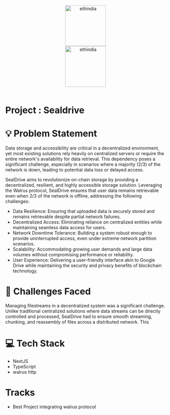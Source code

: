 <div align="center">
  <img alt="ethindia" src="https://ethindia2024.devfolio.co/brand-blocks/ethindia2024/ethindia.svg" height="128" />
</div>
<div align="center">
  <img alt="ethindia" src="https://cdn.prod.website-files.com/66a8b39f3ac043de2548ab05/66b9d8f83609b138b3ab1436_Group.svg" height="128" />
</div>
<br>


# Project : Sealdrive


# 💡 Problem Statement
Data storage and accessibility are critical in a decentralized environment, yet most existing solutions rely heavily on centralized servers or require the entire network's availability for data retrieval. This dependency poses a significant challenge, especially in scenarios where a majority (2/3) of the network is down, leading to potential data loss or delayed access.

SealDrive aims to revolutionize on-chain storage by providing a decentralized, resilient, and highly accessible storage solution. Leveraging the Walrus protocol, SealDrive ensures that user data remains retrievable even when 2/3 of the network is offline, addressing the following challenges:

- Data Resilience: Ensuring that uploaded data is securely stored and remains retrievable despite partial network failures.
- Decentralized Access: Eliminating reliance on centralized entities while maintaining seamless data access for users.
- Network Downtime Tolerance: Building a system robust enough to provide uninterrupted access, even under extreme network partition scenarios.
- Scalability: Accommodating growing user demands and large data volumes without compromising performance or reliability.
- User Experience: Delivering a user-friendly interface akin to Google Drive while maintaining the security and privacy benefits of blockchain technology.





# 💪 Challenges Faced

Managing filestreams in a decentralized system was a significant challenge. Unlike traditional centralized solutions where data streams can be directly controlled and processed, SealDrive had to ensure smooth streaming, chunking, and reassembly of files across a distributed network. This

# 💻 **Tech Stack**

- NextJS
- TypeScript
- walrus http

# Tracks
- Best Project integrating walrus protocol


